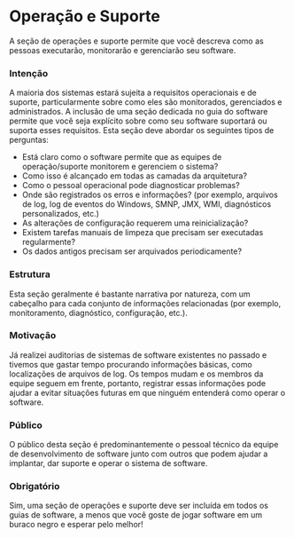 # Operação e Suporte

A seção de operações e suporte permite que você descreva como as pessoas executarão, monitorarão e gerenciarão seu software.

### Intenção

A maioria dos sistemas estará sujeita a requisitos operacionais e de suporte, particularmente sobre como eles são monitorados, gerenciados e administrados. A inclusão de uma seção dedicada no guia do software permite que você seja explícito sobre como seu software suportará ou suporta esses requisitos. Esta seção deve abordar os seguintes tipos de perguntas:

- Está claro como o software permite que as equipes de operação/suporte monitorem e gerenciem o sistema?
- Como isso é alcançado em todas as camadas da arquitetura?
- Como o pessoal operacional pode diagnosticar problemas?
- Onde são registrados os erros e informações? (por exemplo, arquivos de log, log de eventos do Windows, SMNP, JMX, WMI, diagnósticos personalizados, etc.)
- As alterações de configuração requerem uma reinicialização?
- Existem tarefas manuais de limpeza que precisam ser executadas regularmente?
- Os dados antigos precisam ser arquivados periodicamente?

### Estrutura

Esta seção geralmente é bastante narrativa por natureza, com um cabeçalho para cada conjunto de informações relacionadas (por exemplo, monitoramento, diagnóstico, configuração, etc.).

### Motivação

Já realizei auditorias de sistemas de software existentes no passado e tivemos que gastar tempo procurando informações básicas, como localizações de arquivos de log. Os tempos mudam e os membros da equipe seguem em frente, portanto, registrar essas informações pode ajudar a evitar situações futuras em que ninguém entenderá como operar o software.

### Público

O público desta seção é predominantemente o pessoal técnico da equipe de desenvolvimento de software junto com outros que podem ajudar a implantar, dar suporte e operar o sistema de software.

### Obrigatório

Sim, uma seção de operações e suporte deve ser incluída em todos os guias de software, a menos que você goste de jogar software em um buraco negro e esperar pelo melhor!